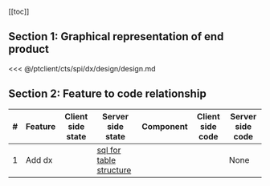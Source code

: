 [[toc]]

## Section 1: Graphical representation of end product

<<< @/ptclient/cts/spi/dx/design/design.md

## Section 2: Feature to code relationship

| #   | Feature | Client side state | Server side state                                                                                                                                  | Component | Client side code | Server side code |
| --- | ------- | ----------------- | -------------------------------------------------------------------------------------------------------------------------------------------------- | --------- | ---------------- | ---------------- |
| 1   | Add dx  |                   | [sql for table structure](https://github.com/savantcare/ptfile/blob/master/ptclient/cts/spi/dx/db/structure/sc_dx/structure-gen-on-2020-07-01.sql) |           |                  | None             |
